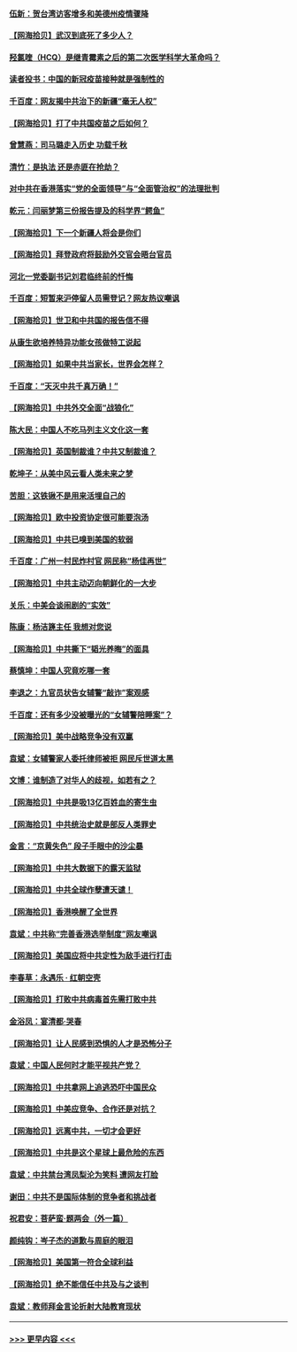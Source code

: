 #### [伍新：贺台湾访客增多和美德州疫情骤降](../pages/nsc993/n12865651.md?t=04090202) 
#### [【网海拾贝】武汉到底死了多少人？](../pages/nsc993/n12863707.md?t=04090202) 
#### [羟氯喹（HCQ）是继青霉素之后的第二次医学科学大革命吗？](../pages/nsc993/n12638564.md?t=04090202) 
#### [读者投书：中国的新冠疫苗接种就是强制性的](../pages/nsc993/n12859932.md?t=04090202) 
#### [千百度：网友揭中共治下的新疆“毫无人权”](../pages/nsc993/n12858385.md?t=04090202) 
#### [【网海拾贝】打了中共国疫苗之后如何？](../pages/nsc993/n12857866.md?t=04090202) 
#### [曾慧燕：司马璐走入历史 功载千秋](../pages/nsc993/n12856996.md?t=04090202) 
#### [清竹：是执法 还是赤匪在抢劫？](../pages/nsc993/n12856952.md?t=04090202) 
#### [对中共在香港落实“党的全面领导”与“全面管治权”的法理批判](../pages/nsc993/n12856929.md?t=04090202) 
#### [乾元：闫丽梦第三份报告提及的科学界“鳄鱼”](../pages/nsc993/n12855985.md?t=04090202) 
#### [【网海拾贝】下一个新疆人将会是你们](../pages/nsc993/n12855864.md?t=04090202) 
#### [【网海拾贝】拜登政府将鼓励外交官会晤台官员](../pages/nsc993/n12853615.md?t=04090202) 
#### [河北一党委副书记刘君临终前的忏悔](../pages/nsc993/n12849420.md?t=04090202) 
#### [千百度：短暂来沪停留人员需登记？网友热议嘲讽](../pages/nsc993/n12853497.md?t=04090202) 
#### [【网海拾贝】世卫和中共国的报告信不得](../pages/nsc993/n12850902.md?t=04090202) 
#### [从康生欲培养特异功能女孩做特工说起](../pages/nsc993/n12849289.md?t=04090202) 
#### [【网海拾贝】如果中共当家长，世界会怎样？](../pages/nsc993/n12848436.md?t=04090202) 
#### [千百度：“天灭中共千真万确！”](../pages/nsc993/n12845659.md?t=04090202) 
#### [【网海拾贝】中共外交全面“战狼化”](../pages/nsc993/n12845607.md?t=04090202) 
#### [陈大民：中国人不吃马列主义文化这一套](../pages/nsc993/n12842496.md?t=04090202) 
#### [【网海拾贝】英国制裁谁？中共又制裁谁？](../pages/nsc993/n12840909.md?t=04090202) 
#### [乾坤子：从美中风云看人类未来之梦](../pages/nsc993/n12840590.md?t=04090202) 
#### [苦胆：这铁锹不是用来活埋自己的](../pages/nsc993/n12839512.md?t=04090202) 
#### [【网海拾贝】欧中投资协定很可能要泡汤](../pages/nsc993/n12835122.md?t=04090202) 
#### [【网海拾贝】中共已嗅到美国的软弱](../pages/nsc993/n12832411.md?t=04090202) 
#### [千百度：广州一村民炸村官 网民称“杨佳再世”](../pages/nsc993/n12832380.md?t=04090202) 
#### [【网海拾贝】中共主动迈向朝鲜化的一大步](../pages/nsc993/n12829887.md?t=04090202) 
#### [关乐：中美会谈闹剧的“实效”](../pages/nsc993/n12826698.md?t=04090202) 
#### [陈康：杨洁篪主任  我想对您说](../pages/nsc993/n12826609.md?t=04090202) 
#### [【网海拾贝】中共撕下“韬光养晦”的面具](../pages/nsc993/n12826459.md?t=04090202) 
#### [蔡慎坤：中国人究竟吃哪一套](../pages/nsc993/n12826010.md?t=04090202) 
#### [李退之：九官员状告女辅警“敲诈”案观感](../pages/nsc993/n12823984.md?t=04090202) 
#### [千百度：还有多少没被曝光的“女辅警陪睡案”？](../pages/nsc993/n12822136.md?t=04090202) 
#### [【网海拾贝】美中战略竞争没有双赢](../pages/nsc993/n12822105.md?t=04090202) 
#### [袁斌：女辅警家人委托律师被拒 网民斥世道太黑](../pages/nsc993/n12822004.md?t=04090202) 
#### [文博：谁制造了对华人的歧视，如若有之？](../pages/nsc993/n12821635.md?t=04090202) 
#### [【网海拾贝】中共是吸13亿百姓血的寄生虫](../pages/nsc993/n12819191.md?t=04090202) 
#### [【网海拾贝】中共统治史就是部反人类罪史](../pages/nsc993/n12816738.md?t=04090202) 
#### [金言：“京黄失色” 段子手眼中的沙尘暴](../pages/nsc993/n12815700.md?t=04090202) 
#### [【网海拾贝】中共大数据下的露天监狱](../pages/nsc993/n12811075.md?t=04090202) 
#### [【网海拾贝】中共全球作孽遭天谴！](../pages/nsc993/n12810258.md?t=04090202) 
#### [【网海拾贝】香港唤醒了全世界](../pages/nsc993/n12809100.md?t=04090202) 
#### [袁斌：中共称“完善香港选举制度”网友嘲讽](../pages/nsc993/n12808994.md?t=04090202) 
#### [【网海拾贝】美国应将中共定性为敌手进行打击](../pages/nsc993/n12806870.md?t=04090202) 
#### [李春草：永遇乐 · 红朝空壳](../pages/nsc993/n12805365.md?t=04090202) 
#### [【网海拾贝】打败中共病毒首先需打败中共](../pages/nsc993/n12803930.md?t=04090202) 
#### [金浴凤：宴清都‧哭春](../pages/nsc993/n12801601.md?t=04090202) 
#### [【网海拾贝】让人民感到恐惧的人才是恐怖分子](../pages/nsc993/n12799347.md?t=04090202) 
#### [袁斌：中国人民何时才能平视共产党？](../pages/nsc993/n12799306.md?t=04090202) 
#### [【网海拾贝】中共拿网上追逃恐吓中国民众](../pages/nsc993/n12796905.md?t=04090202) 
#### [【网海拾贝】中美应竞争、合作还是对抗？](../pages/nsc993/n12794675.md?t=04090202) 
#### [【网海拾贝】远离中共，一切才会更好](../pages/nsc993/n12793572.md?t=04090202) 
#### [【网海拾贝】中共是这个星球上最危险的东西](../pages/nsc993/n12791400.md?t=04090202) 
#### [袁斌：中共禁台湾凤梨沦为笑料 遭网友打脸](../pages/nsc993/n12791335.md?t=04090202) 
#### [谢田：中共不是国际体制的竞争者和挑战者](../pages/nsc993/n12791212.md?t=04090202) 
#### [祝君安：菩萨蛮·题两会（外一篇）](../pages/nsc993/n12786801.md?t=04090202) 
#### [颜纯钩：岑子杰的道歉与周庭的眼泪](../pages/nsc993/n12786775.md?t=04090202) 
#### [【网海拾贝】美国第一符合全球利益](../pages/nsc993/n12786666.md?t=04090202) 
#### [【网海拾贝】绝不能信任中共及与之谈判](../pages/nsc993/n12784266.md?t=04090202) 
#### [袁斌：教师拜金言论折射大陆教育现状](../pages/nsc993/n12783868.md?t=04090202) 

----
#### [ >>> 更早内容 <<< ](../indexes/nsc993-earlier.md)
